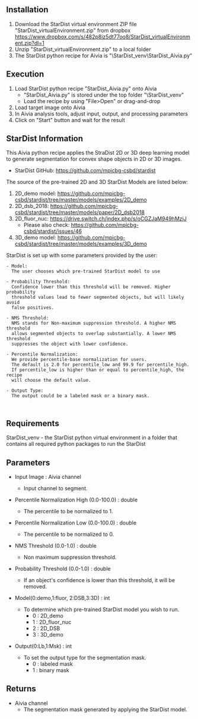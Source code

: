 
Installation
------------
1. Download the StarDist virtual environment ZIP file "StarDist_virtualEnvironment.zip" from dropbox
   https://www.dropbox.com/s/482p8iz5dt77oo8/StarDist_virtualEnvironment.zip?dl=1
2. Unzip "StarDist_virtualEnvironment.zip" to a local folder
3. The StarDist python recipe for Aivia is "\StarDist_venv\StarDist_Aivia.py"


Execution
---------
1. Load StarDist python recipe "StarDist_Aivia.py" onto Aivia
   - "StarDist_Aivia.py" is stored under the top folder "\StarDist_venv"
   - Load the recipe by using "File>Open" or drag-and-drop
2. Load target image onto Aivia
3. In Aivia analysis tools, adjust input, output, and processing parameters
3. Click on "Start" button and wait for the result


StarDist Information
--------------------
This Aivia python recipe applies the StraDist 2D or 3D deep learning model to
generate segmentation for convex shape objects in 2D or 3D images.

* StarDist GitHub: https://github.com/mpicbg-csbd/stardist

The source of the pre-trained 2D and 3D StarDist Models are listed below:

1. 2D_demo model: https://github.com/mpicbg-csbd/stardist/tree/master/models/examples/2D_demo
2. 2D_dsb_2018: https://github.com/mpicbg-csbd/stardist/tree/master/models/paper/2D_dsb2018
3. 2D_fluor_nuc: https://drive.switch.ch/index.php/s/oCGZJaM949hMzjJ
   * Please also check: https://github.com/mpicbg-csbd/stardist/issues/46
4. 3D_demo model: https://github.com/mpicbg-csbd/stardist/tree/master/models/examples/3D_demo

StarDist is set up with some parameters provided by the user:


    - Model: 
      The user chooses which pre-trained StarDist model to use
    
    - Probability Threshold:
      Confidence lower than this threshold will be removed. Higher probability
      threshold values lead to fewer segmented objects, but will likely avoid
      false positives.
    
    - NMS Threshold:
      NMS stands for Non-maximum suppression threshold. A higher NMS threshold
      allows segmented objects to overlap substantially. A lower NMS threshold
      suppresses the object with lower confidence.
    
    - Percentile Normalization:
      We provide percentile-base normalization for users.
      The default is 2.0 for percentile_low and 99.9 for percentile_high.
      If percentile_low is higher than or equal to percentile_high, the recipe
      will choose the default value.
    
    - Output Type:
      The output could be a labeled mask or a binary mask.


​	  
Requirements
------------
StarDist_venv - the StarDist python virtual environment in a folder that contains 
all required python packages to run the StarDist


Parameters
----------
* Input Image : Aivia channel
  * Input channel to segment.

* Percentile Normalization High (0.0-100.0) : double
  * The percentile to be normalized to 1.

* Percentile Normalization Low (0.0-100.0) : double
  * The percentile to be normalized to 0.

* NMS Threshold (0.0-1.0) : double
  * Non maximum suppression threshold.

* Probability Threshold (0.0-1.0) : double
  * If an object's confidence is lower than this threshold, it will be removed.

* Model(0:demo,1:fluor, 2:DSB,3:3D) : int
  * To determine which pre-trained StarDist model you wish to run.
    * 0 : 2D_demo
    * 1 : 2D_fluor_nuc
    * 2 : 2D_DSB
    * 3 : 3D_demo

* Output(0:Lb,1:Msk) : int
  * To set the output type for the segmentation mask.
    * 0 : labeled mask
    * 1 : binary mask 


Returns
-------
* Aivia channel
  * The segmentation mask generated by applying the StarDist model.
